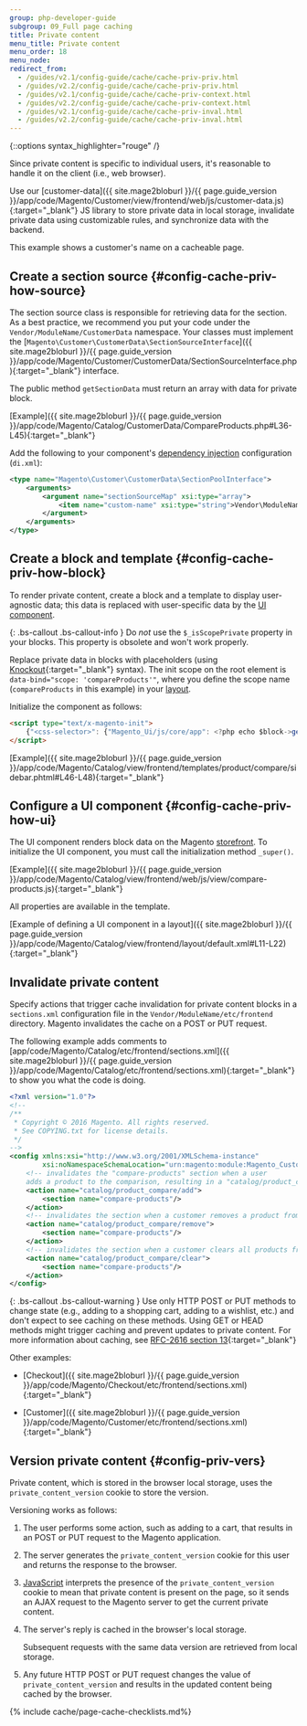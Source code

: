 ```yaml
---
group: php-developer-guide
subgroup: 09_Full page caching
title: Private content
menu_title: Private content
menu_order: 18
menu_node:
redirect_from:
  - /guides/v2.1/config-guide/cache/cache-priv-priv.html
  - /guides/v2.2/config-guide/cache/cache-priv-priv.html
  - /guides/v2.1/config-guide/cache/cache-priv-context.html
  - /guides/v2.2/config-guide/cache/cache-priv-context.html
  - /guides/v2.1/config-guide/cache/cache-priv-inval.html
  - /guides/v2.2/config-guide/cache/cache-priv-inval.html
---
```


{::options syntax_highlighter="rouge" /}

Since private content is specific to individual users, it's reasonable to handle it on the client (i.e., web browser).

Use our [customer-data]({{ site.mage2bloburl }}/{{ page.guide_version }}/app/code/Magento/Customer/view/frontend/web/js/customer-data.js){:target="_blank"} JS library to store private data in local storage, invalidate private data using customizable rules, and synchronize data with the backend.

This example shows a customer's name on a cacheable page.

## Create a section source {#config-cache-priv-how-source}

The section source class is responsible for retrieving data for the section. As a best practice, we recommend you put your code under the `Vendor/ModuleName/CustomerData` namespace. Your classes must implement the [`Magento\Customer\CustomerData\SectionSourceInterface`]({{ site.mage2bloburl }}/{{ page.guide_version }}/app/code/Magento/Customer/CustomerData/SectionSourceInterface.php){:target="_blank"} interface.

The public method `getSectionData` must return an array with data for private block.

[Example]({{ site.mage2bloburl }}/{{ page.guide_version }}/app/code/Magento/Catalog/CustomerData/CompareProducts.php#L36-L45){:target="_blank"}

Add the following to your component's [dependency injection](https://glossary.magento.com/dependency-injection) configuration (`di.xml`):

```xml
<type name="Magento\Customer\CustomerData\SectionPoolInterface">
    <arguments>
        <argument name="sectionSourceMap" xsi:type="array">
            <item name="custom-name" xsi:type="string">Vendor\ModuleName\CustomerData\ClassName</item>
        </argument>
    </arguments>
</type>
```

## Create a block and template {#config-cache-priv-how-block}

To render private content, create a block and a template to display user-agnostic data; this data is replaced with user-specific data by the [UI component](https://glossary.magento.com/ui-component).

{: .bs-callout .bs-callout-info }
Do _not_ use the `$_isScopePrivate` property in your blocks. This property is obsolete and won't work properly.

Replace private data in blocks with placeholders (using [Knockout](http://knockoutjs.com/documentation/introduction.html){:target="_blank"} syntax). The init scope on the root element is `data-bind="scope: 'compareProducts'"`, where you define the scope name (`compareProducts` in this example) in your [layout](https://glossary.magento.com/layout).

Initialize the component as follows:

```html
<script type="text/x-magento-init">
    {"<css-selector>": {"Magento_Ui/js/core/app": <?php echo $block->getJsLayout();?>}}
</script>
```

[Example]({{ site.mage2bloburl }}/{{ page.guide_version }}/app/code/Magento/Catalog/view/frontend/templates/product/compare/sidebar.phtml#L46-L48){:target="_blank"}

## Configure a UI component {#config-cache-priv-how-ui}

The UI component renders block data on the Magento [storefront](https://glossary.magento.com/storefront). To initialize the UI component, you must call the initialization method `_super()`.

[Example]({{ site.mage2bloburl }}/{{ page.guide_version }}/app/code/Magento/Catalog/view/frontend/web/js/view/compare-products.js){:target="_blank"}

All properties are available in the template.

[Example of defining a UI component in a layout]({{ site.mage2bloburl }}/{{ page.guide_version }}/app/code/Magento/Catalog/view/frontend/layout/default.xml#L11-L22){:target="_blank"}

## Invalidate private content

Specify actions that trigger cache invalidation for private content blocks in a `sections.xml` configuration file in the `Vendor/ModuleName/etc/frontend` directory. Magento invalidates the cache on a POST or PUT request.

The following example adds comments to [app/code/Magento/Catalog/etc/frontend/sections.xml]({{ site.mage2bloburl }}/{{ page.guide_version }}/app/code/Magento/Catalog/etc/frontend/sections.xml){:target="_blank"} to show you what the code is doing.

```xml
<?xml version="1.0"?>
<!--
/**
 * Copyright © 2016 Magento. All rights reserved.
 * See COPYING.txt for license details.
 */
-->
<config xmlns:xsi="http://www.w3.org/2001/XMLSchema-instance"
        xsi:noNamespaceSchemaLocation="urn:magento:module:Magento_Customer:etc/sections.xsd">
    <!-- invalidates the "compare-products" section when a user
    adds a product to the comparison, resulting in a "catalog/product_compare/add" POST request -->
    <action name="catalog/product_compare/add">
        <section name="compare-products"/>
    </action>
    <!-- invalidates the section when a customer removes a product from the comparison -->
    <action name="catalog/product_compare/remove">
        <section name="compare-products"/>
    </action>
    <!-- invalidates the section when a customer clears all products from the comparison -->
    <action name="catalog/product_compare/clear">
        <section name="compare-products"/>
    </action>
</config>
```

{: .bs-callout .bs-callout-warning }
Use only HTTP POST or PUT methods to change state (e.g., adding to a shopping cart, adding to a wishlist, etc.) and don't expect to see caching on these methods. Using GET or HEAD methods might trigger caching and prevent updates to private content. For more information about caching, see [RFC-2616 section 13](https://www.w3.org/Protocols/rfc2616/rfc2616-sec13.html){:target="_blank"}

Other examples:

- [Checkout]({{ site.mage2bloburl }}/{{ page.guide_version }}/app/code/Magento/Checkout/etc/frontend/sections.xml){:target="_blank"}

- [Customer]({{ site.mage2bloburl }}/{{ page.guide_version }}/app/code/Magento/Customer/etc/frontend/sections.xml){:target="_blank"}

## Version private content {#config-priv-vers}

Private content, which is stored in the browser local storage, uses the `private_content_version` cookie to store the version.

Versioning works as follows:

1. The user performs some action, such as adding to a cart, that results in an POST or PUT request to the Magento application.
2. The server generates the `private_content_version` cookie for this user and returns the response to the browser.
3. [JavaScript](https://glossary.magento.com/javascript) interprets the presence of the `private_content_version` cookie to mean that private content is present on the page, so it sends an AJAX request to the Magento server to get the current private content.
4. The server's reply is cached in the browser's local storage.

    Subsequent requests with the same data version are retrieved from local storage.
5. Any future HTTP POST or PUT request changes the value of `private_content_version` and results in the updated content being cached by the browser.

{% include cache/page-cache-checklists.md%}
